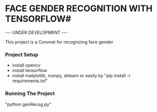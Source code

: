 # FACE GENDER RECOGNITION WITH TENSORFLOW#
--- UNDER DEVELOPMENT ---

This project is a Convnet for recognizing face gender

### Project Setup ###
* install opencv 
* install tensorflow
* install matplotlib, numpy, sklearn
or easily by "pip install -r requirements.txt"

### Running The Project ###
"python genRecog.py"

